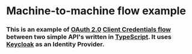 # Machine-to-machine flow example

### This is an example of [OAuth 2.0](https://oauth.net/2/) [Client Credentials flow](https://datatracker.ietf.org/doc/html/rfc6749#section-4.4) between two simple API's written in [TypeScript](https://www.typescriptlang.org/). It uses [Keycloak](https://www.keycloak.org/) as an Identity Provider.
